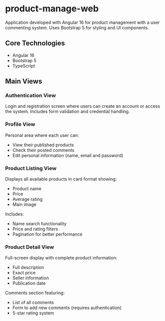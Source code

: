 # product-manage-web

Application developed with Angular 16 for product management with a user commenting system. Uses Bootstrap 5 for styling and UI components.

## Core Technologies
- Angular 16
- Bootstrap 5
- TypeScript

## Main Views

### Authentication View
Login and registration screen where users can create an account or access the system. Includes form validation and credential handling.

### Profile View
Personal area where each user can:
- View their published products
- Check their posted comments
- Edit personal information (name, email and password)

### Product Listing View
Displays all available products in card format showing:
- Product name
- Price
- Average rating
- Main image

Includes:
- Name search functionality
- Price and rating filters
- Pagination for better performance

### Product Detail View
Full-screen display with complete product information:
- Full description
- Exact price
- Seller information
- Publication date

Comments section featuring:
- List of all comments
- Form to add new comments (requires authentication)
- 5-star rating system

